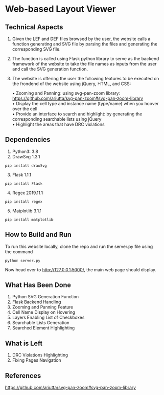 #  Web-based Layout Viewer

## Technical Aspects

1. Given the LEF and DEF files browsed by the user, the website calls a function generating and SVG file by parsing the files and generating the corresponding SVG file.

2. The function is called using Flask python library to serve as the backend framework of the website to take the file names as inputs from the user and call the SVG generation function.

3. The website is offering the user the following features to be executed on the frondend of the website using jQuery, HTML, and CSS:

    • Zooming and Panning: using svg-pan-zoom library: https://github.com/ariutta/svg-pan-zoom#svg-pan-zoom-library  
    • Display the cell type and instance name (type/name) when you hoover over the cell  
    • Provide an interface to search and highlight: by generating the corresponding searchable lists using jQuery  
    • Highlight the areas that have DRC violations

## Dependencies
1. Python3: 3.8 
2. DrawSvg 1.3.1
```
pip install drawSvg
```
3. Flask 1.1.1
```
pip install Flask
```
4. Regex 2019.11.1
```
pip install regex
```
5. Matplotlib 3.1.1
```
pip install matplotlib
```

## How to Build and Run
To run this website locally, clone the repo and run the server.py file using the command
```
python server.py
```
Now head over to http://127.0.0.1:5000/, the main web page should display. 

## What Has Been Done

1. Python SVG Generation Function
2. Flask Backend Handling
3. Zooming and Panning Feature
4. Cell Name Display on Hovering
5. Layers Enabling List of Checkboxes
6. Searchable Lists Generation
7. Searched Element Highlighting

## What is Left

1. DRC Violations Highlighting
2. Fixing Pages Navigation

## References

https://github.com/ariutta/svg-pan-zoom#svg-pan-zoom-library


